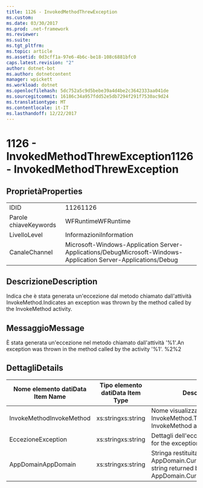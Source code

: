 ```yaml
---
title: 1126 - InvokedMethodThrewException
ms.custom: 
ms.date: 03/30/2017
ms.prod: .net-framework
ms.reviewer: 
ms.suite: 
ms.tgt_pltfrm: 
ms.topic: article
ms.assetid: 0d3cff1a-97e6-4b6c-be18-108c6881bfc0
caps.latest.revision: "2"
author: dotnet-bot
ms.author: dotnetcontent
manager: wpickett
ms.workload: dotnet
ms.openlocfilehash: 5dc752a5c9d5bebe39a4d4be2c3642333aa041de
ms.sourcegitcommit: 16186c34a957fdd52e5db7294f291f7530ac9d24
ms.translationtype: MT
ms.contentlocale: it-IT
ms.lasthandoff: 12/22/2017
---
```

# <a name="1126---invokedmethodthrewexception"></a><span data-ttu-id="a7fee-102">1126 - InvokedMethodThrewException</span><span class="sxs-lookup"><span data-stu-id="a7fee-102">1126 - InvokedMethodThrewException</span></span>
## <a name="properties"></a><span data-ttu-id="a7fee-103">Proprietà</span><span class="sxs-lookup"><span data-stu-id="a7fee-103">Properties</span></span>  
  
|||  
|-|-|  
|<span data-ttu-id="a7fee-104">ID</span><span class="sxs-lookup"><span data-stu-id="a7fee-104">ID</span></span>|<span data-ttu-id="a7fee-105">1126</span><span class="sxs-lookup"><span data-stu-id="a7fee-105">1126</span></span>|  
|<span data-ttu-id="a7fee-106">Parole chiave</span><span class="sxs-lookup"><span data-stu-id="a7fee-106">Keywords</span></span>|<span data-ttu-id="a7fee-107">WFRuntime</span><span class="sxs-lookup"><span data-stu-id="a7fee-107">WFRuntime</span></span>|  
|<span data-ttu-id="a7fee-108">Livello</span><span class="sxs-lookup"><span data-stu-id="a7fee-108">Level</span></span>|<span data-ttu-id="a7fee-109">Informazioni</span><span class="sxs-lookup"><span data-stu-id="a7fee-109">Information</span></span>|  
|<span data-ttu-id="a7fee-110">Canale</span><span class="sxs-lookup"><span data-stu-id="a7fee-110">Channel</span></span>|<span data-ttu-id="a7fee-111">Microsoft-Windows-Application Server-Applications/Debug</span><span class="sxs-lookup"><span data-stu-id="a7fee-111">Microsoft-Windows-Application Server-Applications/Debug</span></span>|  
  
## <a name="description"></a><span data-ttu-id="a7fee-112">Descrizione</span><span class="sxs-lookup"><span data-stu-id="a7fee-112">Description</span></span>  
 <span data-ttu-id="a7fee-113">Indica che è stata generata un'eccezione dal metodo chiamato dall'attività InvokeMethod.</span><span class="sxs-lookup"><span data-stu-id="a7fee-113">Indicates an exception was thrown by the method called by the InvokeMethod activity.</span></span>  
  
## <a name="message"></a><span data-ttu-id="a7fee-114">Messaggio</span><span class="sxs-lookup"><span data-stu-id="a7fee-114">Message</span></span>  
 <span data-ttu-id="a7fee-115">È stata generata un'eccezione nel metodo chiamato dall'attività '%1'.</span><span class="sxs-lookup"><span data-stu-id="a7fee-115">An exception was thrown in the method called by the activity '%1'.</span></span> <span data-ttu-id="a7fee-116">%2</span><span class="sxs-lookup"><span data-stu-id="a7fee-116">%2</span></span>  
  
## <a name="details"></a><span data-ttu-id="a7fee-117">Dettagli</span><span class="sxs-lookup"><span data-stu-id="a7fee-117">Details</span></span>  
  
|<span data-ttu-id="a7fee-118">Nome elemento dati</span><span class="sxs-lookup"><span data-stu-id="a7fee-118">Data Item Name</span></span>|<span data-ttu-id="a7fee-119">Tipo elemento dati</span><span class="sxs-lookup"><span data-stu-id="a7fee-119">Data Item Type</span></span>|<span data-ttu-id="a7fee-120">Descrizione</span><span class="sxs-lookup"><span data-stu-id="a7fee-120">Description</span></span>|  
|--------------------|--------------------|-----------------|  
|<span data-ttu-id="a7fee-121">InvokeMethod</span><span class="sxs-lookup"><span data-stu-id="a7fee-121">InvokeMethod</span></span>|<span data-ttu-id="a7fee-122">xs:string</span><span class="sxs-lookup"><span data-stu-id="a7fee-122">xs:string</span></span>|<span data-ttu-id="a7fee-123">Nome visualizzato dell'attività InvokeMethod.</span><span class="sxs-lookup"><span data-stu-id="a7fee-123">The display name of the InvokeMethod activity.</span></span>|  
|<span data-ttu-id="a7fee-124">Eccezione</span><span class="sxs-lookup"><span data-stu-id="a7fee-124">Exception</span></span>|<span data-ttu-id="a7fee-125">xs:string</span><span class="sxs-lookup"><span data-stu-id="a7fee-125">xs:string</span></span>|<span data-ttu-id="a7fee-126">Dettagli dell'eccezione.</span><span class="sxs-lookup"><span data-stu-id="a7fee-126">The exception details for the exception</span></span>|  
|<span data-ttu-id="a7fee-127">AppDomain</span><span class="sxs-lookup"><span data-stu-id="a7fee-127">AppDomain</span></span>|<span data-ttu-id="a7fee-128">xs:string</span><span class="sxs-lookup"><span data-stu-id="a7fee-128">xs:string</span></span>|<span data-ttu-id="a7fee-129">Stringa restituita da AppDomain.CurrentDomain.FriendlyName.</span><span class="sxs-lookup"><span data-stu-id="a7fee-129">The string returned by AppDomain.CurrentDomain.FriendlyName.</span></span>|
